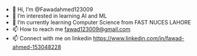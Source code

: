 - 👋 Hi, I’m @Fawadahmed123009
- 👀 I’m interested in learning AI and ML
- 🌱 I’m currently learning Computer Science from FAST NUCES LAHORE
- 📫 How to reach me fawad123009@gmail.com 
- 📫 Connect with me on linkedin https://www.linkedin.com/in/fawad-ahmed-153048228 

<!---
Fawadahmed123009/Fawadahmed123009 is a ✨ special ✨ repository because its `README.md` (this file) appears on your GitHub profile.
You can click the Preview link to take a look at your changes.
--->
